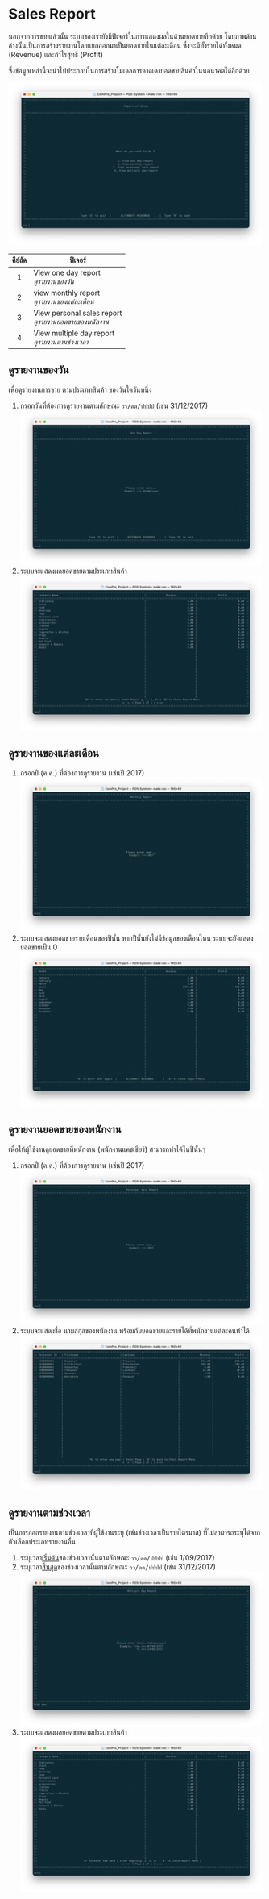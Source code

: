 # Sales Report
นอกจากการขายแล้วนั้น ระบบของเรายังมีฟีเจอร์ในการแสดงผลในด้านยอดขายอีกด้วย โดยภาพด้านล่างนั้นเป็นการสร้างรายงานโดยแยกออกมาเป็นยอดขายในแต่ละเดือน ซึ่งจะมีทั้งรายได้ทั้งหมด (Revenue) และกำไรสุทธิ​ (Profit)

ซึ่งข้อมูลเหล่านี้จะนำไปประกอบในการสร้างโมเดลการคาดเดายอดขายสินค้าในนอนาคตได้อีกด้วย

![](./img/homepage.png)

| คีย์ลัด  | ฟีเจอร์                                                    |
| :---: | -------------------------------------------------------- |
|   1   | View one day report       <br/>*ดูรายงานของวัน*            |
|   2   | view monthly report       <br/>*ดูรายงานของแต่ละเดือน*      |
|   3   | View personal sales report <br/>*ดูรายงานยอดขายของพนักงาน* |
|   4   | View multiple day report  <br/>*ดูรายงานตามช่วงเวลา*       |

## ดูรายงานของวัน
เพื่อดูรายงานการขาย ตามประเภทสินค้า ของวันใดวันหนึ่ง

1. กรอกวันที่ต้องการดูรายงานตามลักษณะ `วว/ดด/ปปปป` (เช่น 31/12/2017)
![](./img/one-day/step1.png)
2. ระบบจะแสดงผลยอดขายตามประเภทสินค้า
![](./img/one-day/step2.png)

## ดูรายงานของแต่ละเดือน
1. กรอกปี (ค.ศ.) ที่ต้องการดูรายงาน (เช่นปี 2017)
![](./img/one-year/step1.png)
2. ระบบจะแสดงยอดขายรายเดือนของปีนั้น หากปีนั้นยังไม่มีข้อมูลของเดือนไหน ระบบจะยังแสดงยอดขายเป็น 0
![](./img/one-year/step2.png)

## ดูรายงานยอดขายของพนักงาน
เพื่อให้ผู้ใช้งานดูยอดขายที่พนักงาน (พนักงานแคชเชียร์) สามารถทำได้ในปีนั้นๆ

1. กรอกปี (ค.ศ.) ที่ต้องการดูรายงาน (เช่นปี 2017)
![](./img/personal/step1.png)
2. ระบบจะแสดงชื่อ นามสกุลของพนักงาน พร้อมกับยอดขายและรายได้ที่พนักงานแต่ละคนทำได้
![](./img/personal/step2.png)

## ดูรายงานตามช่วงเวลา
เป็นการออกรายงานตามช่วงเวลาที่ผู้ใช้งานระบุ (เช่นช่วงเวลาเป็นรายไตรมาส) ที่ไม่สามารถระบุได้จากตัวเลือกประเภทรายงานอื่น

1. ระบุเวลา<u>เริ่มต้น</u>ของช่วงเวลานั้นตามลักษณะ `วว/ดด/ปปปป` (เช่น 1/09/2017)
2. ระบุเวลา<u>สิ้นสุด</u>ของช่วงเวลานั้นตามลักษณะ `วว/ดด/ปปปป` (เช่น 31/12/2017)
![](./img/range/step1.png)
3. ระบบจะแสดงผลยอดขายตามประเภทสินค้า
![](./img/range/step2.png)

